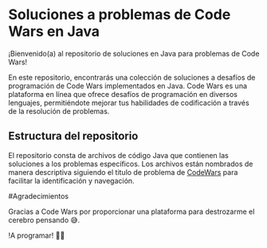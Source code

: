 # Soluciones a problemas de Code Wars en Java

¡Bienvenido(a) al repositorio de soluciones en Java para problemas de Code Wars!

En este repositorio, encontrarás una colección de soluciones a desafíos de programación de Code Wars implementados en Java. Code Wars es una plataforma en línea que ofrece desafíos de programación en diversos lenguajes, permitiéndote mejorar tus habilidades de codificación a través de la resolución de problemas.

## Estructura del repositorio

El repositorio consta de archivos de código Java que contienen las soluciones a los problemas específicos. Los archivos están nombrados de manera descriptiva siguiendo el titulo de problema de [CodeWars](https://www.codewars.com/) para facilitar la identificación y navegación.

#Agradecimientos

Gracias a Code Wars por proporcionar una plataforma para destrozarme el cerebro pensando 😅.

!A programar! 👨‍💻
